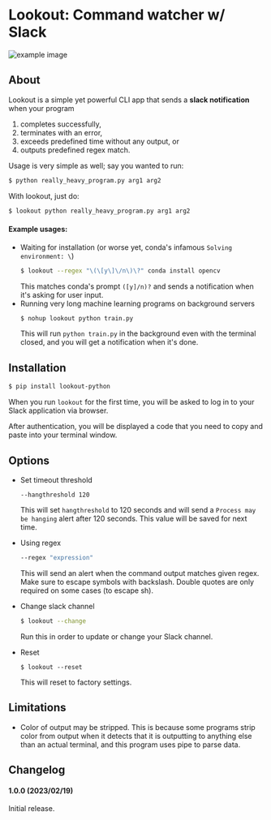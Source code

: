 # Lookout: Command watcher w/ Slack
![example image](example.png)
## About
Lookout is a simple yet powerful CLI app that sends a **slack notification** when your program

1. completes successfully,
2. terminates with an error,
3. exceeds predefined time without any output, or
4. outputs predefined regex match.

Usage is very simple as well; say you wanted to run:
```sh
$ python really_heavy_program.py arg1 arg2
```
With lookout, just do:
```sh
$ lookout python really_heavy_program.py arg1 arg2
```

#### Example usages:
- Waiting for installation (or worse yet, conda's infamous `Solving environment: \`)
  ```sh
  $ lookout --regex "\(\[y\]\/n\)\?" conda install opencv
  ```
  This matches conda's prompt `([y]/n)?` and sends a notification when it's asking for user input.
- Running very long machine learning programs on background servers
  ```sh
  $ nohup lookout python train.py
  ```
  This will run `python train.py` in the background even with the terminal closed, and you will get a notification when it's done.

## Installation
```sh
$ pip install lookout-python
```
When you run `lookout` for the first time, you will be asked to log in to your Slack application via browser.

After authentication, you will be displayed a code that you need to copy and paste into your terminal window.

## Options
- Set timeout threshold
  ```
  --hangthreshold 120
  ```
  This will set `hangthreshold` to 120 seconds and will send a `Process may be hanging` alert after 120 seconds. This value will be saved for next time.

- Using regex
  ```sh
  --regex "expression"
  ```
  This will send an alert when the command output matches given regex. Make sure to escape symbols with backslash. Double quotes are only required on some cases (to escape sh).

- Change slack channel
  ```sh
  $ lookout --change
  ```
  Run this in order to update or change your Slack channel.

- Reset
  ```
  $ lookout --reset
  ```
  This will reset to factory settings.

## Limitations
- Color of output may be stripped. This is because some programs strip color from output when it detects that it is outputting to anything else than an actual terminal, and this program uses pipe to parse data.

## Changelog
#### 1.0.0 (2023/02/19)
Initial release.